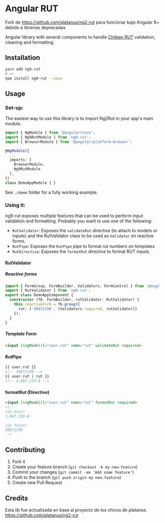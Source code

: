 Angular RUT
=============

Fork de https://github.com/platanus/ng2-rut para funcionar bajo Angular 9+ debido a librerías deprecadas.

Angular library with several components to handle [Chilean RUT](https://en.wikipedia.org/wiki/National_identification_number#Chile) validation, cleaning and formatting.

## Installation

```bash
yarn add ng9-rut
# or
npm install ng9-rut --save
```

## Usage

### Set-up:

The easiest way to use this library is to import Ng2Rut in your app's main module.

```typescript
import { NgModule } from '@angular/core';
import { Ng9RutModule } from 'ng9-rut';
import { BrowserModule } from '@angular/platform-browser';

@NgModule({
  ...
  imports: [
    BrowserModule,
    Ng9RutModule
  ],
})
class DemoAppModule { }
```

See `./demo` folder for a fully working example.

### Using it:

ng9-rut exposes multiple features that can be used to perform input validation and formatting. Probably you want to use one of the following:

- `RutValidator`: Exposes the `validateRut` directive (to attach to models or inputs) and the RutValidator class to be used as `Validator` on reactive forms.
- `RutPipe`: Exposes the `RutPipe` pipe to format rut numbers on templates
- `RutDirective`: Exposes the `formatRut` directive to format RUT inputs.

#### RutValidator

##### Reactive forms

```typescript
import { FormGroup, FormBuilder, Validators, FormControl } from '@angular/forms';
import { RutValidator } from 'ng9-rut';
export class DemoAppComponent {
  constructor (fb: FormBuilder, rutValidator: RutValidator) {
    this.reactiveForm = fb.group({
      rut: ['30972198', [Validators.required, rutValidator]]
    });
  }
}

```

##### Template Form
```html
<input [(ngModel)]="user.rut" name="rut" validateRut required>
```

#### RutPipe

```html
{{ user.rut }}
<!-- 30972198 -->
{{ user.rut | rut }}
<!-- 3.097.219-8 -->
```

#### formatRut (Directive)
```html
<input [(ngModel)]="user.rut" name="rut" formatRut required>
<!--
(on blur)
3.097.219-8

(on focus)
30972198
-->
```

## Contributing

1. Fork it
2. Create your feature branch (`git checkout -b my-new-feature`)
3. Commit your changes (`git commit -am 'Add some feature'`)
4. Push to the branch (`git push origin my-new-feature`)
5. Create new Pull Request

## Credits

Esta lib fue actualizada en base al proyecto de los chicos de platanus.
https://github.com/platanus/ng2-rut

